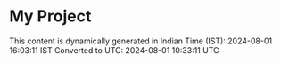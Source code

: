 # My Project

This content is dynamically generated in Indian Time (IST): 2024-08-01 16:03:11 IST
Converted to UTC: 2024-08-01 10:33:11 UTC
